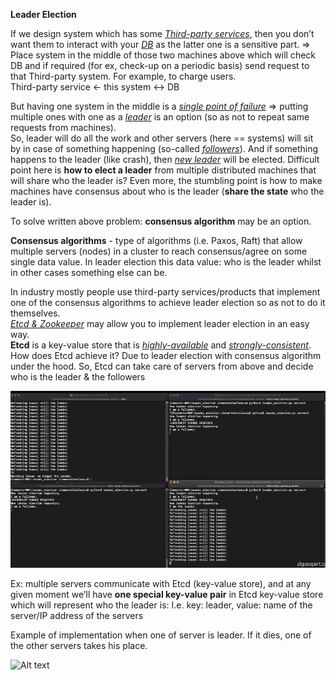 **Leader Election**

If we design system which has some <ins><i>Third-party services</i></ins>, then you don’t want them to interact with your <ins><i>DB</i></ins> as the latter one is a sensitive part. => Place system in the middle of those two machines above which will check DB and if required (for ex, check-up on a periodic basis) send request to that Third-party system. For example, to charge users.
<br>
Third-party service <- this system <-> DB

But having one system in the middle is a <ins><i>single point of failure</i></ins> => putting multiple ones with one as a <ins><i>leader</i></ins> is an option (so as not to repeat same requests from machines).<br>
So, leader will do all the work and other servers (here == systems) will sit by in case of something happening (so-called <ins><i>followers</i></ins>). And if something happens to the leader (like crash), then <ins><i>new leader</i></ins> will be elected. Difficult point here is **how to elect a leader** from multiple distributed machines that will share who the leader is? Even more, the stumbling point is how to make machines have consensus about who is the leader (**share the state** who the leader is).

To solve written above problem: **consensus algorithm** may be an option. 

**Consensus algorithms** - type of algorithms (i.e. Paxos, Raft) that allow multiple servers (nodes) in a cluster to reach consensus/agree on some single data value. In leader election this data value: who is the leader whilst in other cases something else can be.

In industry mostly people use third-party services/products that implement one of the consensus algorithms to achieve leader election so as not to do it themselves. <br>
<ins><i>Etcd & Zookeeper</i></ins> may allow you to implement leader election in an easy way. <br>
**Etcd** is a key-value store that is <ins><i>highly-available</i></ins> and <ins><i>strongly-consistent</i></ins>. How does Etcd achieve it? Due to leader election with consensus algorithm under the hood. So, Etcd can take care of servers from above and decide who is the leader & the followers

![Alt text](ImageRepo/Leader_Election_first.png?raw=true)

Ex: multiple servers communicate with Etcd (key-value store), and at any given moment we’ll have **one special key-value pair** in Etcd key-value store which will represent who the leader is: I.e. key: leader, value: name of the server/IP address of the servers

Example of implementation when one of server is leader. If it dies, one of the other servers takes his place.

![Alt text](ImageRepo/Leader_Election_second?raw=true)
